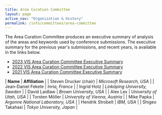 ```yaml
---
title: Area Curation Committee
layout: page
active_nav: "Organization & History"
permalink: /info/committees/area-committee
---
```


The Area Curation Committee produces an executive summary of analysis of the areas and keywords used by conference submissions.  The executive summary for the previous year's submissions, and recent years, is available in the links below.

- [2023 VIS Area Curation Committee Executive Summary](/governance/acc-summary-2023)
- [2022 VIS Area Curation Committee Executive Summary](/governance/acc-summary-2022)
- [2021 VIS Area Curation Committee Executive Summary](/governance/acc-summary-2021)


| **Name** | **Affiliation** |
| Steven Drucker (chair) | *Microsoft Research, USA* |
| Jean-Daniel Fekete | *Inria, France* |
| Ingrid Hotz | *Link&ouml;ping University, Sweden* |
| David Laidlaw | *Brown University, USA* |
| Alex Lex | *University of Utah, USA* |
| Torsten M&ouml;ller | *University of Vienna, Austria* |
| Mike Papka | *Argonne National Laboratory, USA* |
| Hendrik Strobelt | *IBM, USA* |
| Shigeo Takahasi | *Tokyo University, Japan* |


